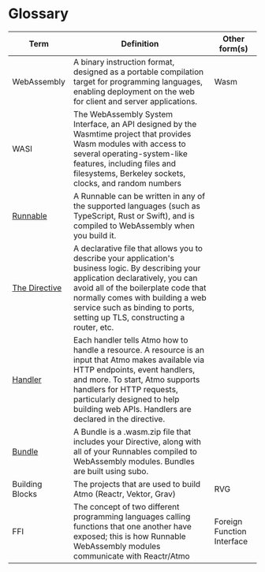 # Glossary

| Term                                     | Definition                                                                                                                                                                                                                                                                                      | Other form(s)              |
| ---------------------------------------- | ----------------------------------------------------------------------------------------------------------------------------------------------------------------------------------------------------------------------------------------------------------------------------------------------- | -------------------------- |
| WebAssembly                              | A binary instruction format, designed as a portable compilation target for programming languages, enabling deployment on the web for client and server applications.                                                                                                                            | Wasm                       |
| WASI                                     | The WebAssembly System Interface, an API designed by the Wasmtime project that provides Wasm modules with access to several operating-system-like features, including files and filesystems, Berkeley sockets, clocks, and random numbers                                                       |                            |
| [Runnable](../atmo/concepts/runnables.md)               | A Runnable can be written in any of the supported languages (such as TypeScript, Rust or Swift), and is compiled to WebAssembly when you build it.                                                                                                                                              |                            |
| [The Directive](../atmo/concepts/the-directive.md)      | A declarative file that allows you to describe your application's business logic. By describing your application declaratively, you can avoid all of the boilerplate code that normally comes with building a web service such as binding to ports, setting up TLS, constructing a router, etc. |                            |
| [Handler](../atmo/usage/creating-handlers.md) | Each handler tells Atmo how to handle a resource. A resource is an input that Atmo makes available via HTTP endpoints, event handlers, and more. To start, Atmo supports handlers for HTTP requests, particularly designed to help building web APIs. Handlers are declared in the directive.    |                            |
| [Bundle](../atmo/usage/build-your-application.md)  | A Bundle is a .wasm.zip file that includes your Directive, along with all of your Runnables compiled to WebAssembly modules. Bundles are built using subo.                                                                                                                                      |                            |
| Building Blocks                          | The projects that are used to build Atmo (Reactr, Vektor, Grav)                                                                                                                                                                                                                                 | RVG                        |
| FFI                                      | The concept of two different programming languages calling functions that one another have exposed; this is how Runnable WebAssembly modules communicate with Reactr/Atmo                                                                                                                       | Foreign Function Interface |
